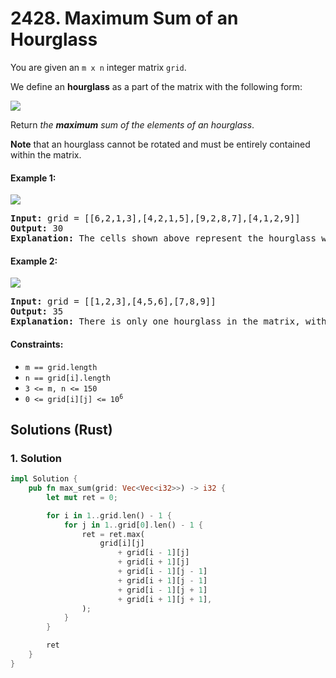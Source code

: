 # 2428. Maximum Sum of an Hourglass
You are given an `m x n` integer matrix `grid`.

We define an **hourglass** as a part of the matrix with the following form:

![](https://assets.leetcode.com/uploads/2022/08/21/img.jpg)

Return *the **maximum** sum of the elements of an hourglass*.

**Note** that an hourglass cannot be rotated and must be entirely contained within the matrix.

#### Example 1:
![](https://assets.leetcode.com/uploads/2022/08/21/1.jpg)
<pre>
<strong>Input:</strong> grid = [[6,2,1,3],[4,2,1,5],[9,2,8,7],[4,1,2,9]]
<strong>Output:</strong> 30
<strong>Explanation:</strong> The cells shown above represent the hourglass with the maximum sum: 6 + 2 + 1 + 2 + 9 + 2 + 8 = 30.
</pre>

#### Example 2:
![](https://assets.leetcode.com/uploads/2022/08/21/2.jpg)
<pre>
<strong>Input:</strong> grid = [[1,2,3],[4,5,6],[7,8,9]]
<strong>Output:</strong> 35
<strong>Explanation:</strong> There is only one hourglass in the matrix, with the sum: 1 + 2 + 3 + 5 + 7 + 8 + 9 = 35.
</pre>

#### Constraints:
* `m == grid.length`
* `n == grid[i].length`
* `3 <= m, n <= 150`
* <code>0 <= grid[i][j] <= 10<sup>6</sup></code>

## Solutions (Rust)

### 1. Solution
```Rust
impl Solution {
    pub fn max_sum(grid: Vec<Vec<i32>>) -> i32 {
        let mut ret = 0;

        for i in 1..grid.len() - 1 {
            for j in 1..grid[0].len() - 1 {
                ret = ret.max(
                    grid[i][j]
                        + grid[i - 1][j]
                        + grid[i + 1][j]
                        + grid[i - 1][j - 1]
                        + grid[i + 1][j - 1]
                        + grid[i - 1][j + 1]
                        + grid[i + 1][j + 1],
                );
            }
        }

        ret
    }
}
```
